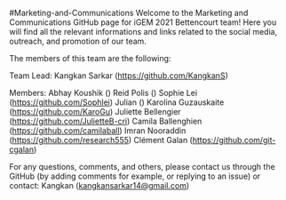 #Marketing-and-Communications
Welcome to the Marketing and Communications GitHub page for iGEM 2021 Bettencourt team! Here you will find all the relevant informations and links related to the social media, outreach, and promotion of our team.

The members of this team are the following:

Team Lead:
Kangkan Sarkar (https://github.com/KangkanS)

Members:
Abhay Koushik ()
Reid Polis ()
Sophie Lei (https://github.com/Sophlei)
Julian ()
Karolina Guzauskaite (https://github.com/KaroGu)
Juliette Bellengier (https://github.com/JulietteB-cri)
Camila Ballenghien (https://github.com/camilaball)
Imran Nooraddin (https://github.com/research555)
Clément Galan (https://github.com/git-cgalan)

For any questions, comments, and others, please contact us through the GitHub (by adding comments for example, or replying to an issue) or contact:
Kangkan (kangkansarkar14@gmail.com)
